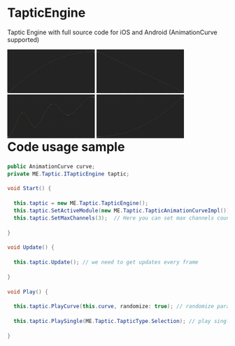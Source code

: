 # TapticEngine
Taptic Engine with full source code for iOS and Android (AnimationCurve supported)

<div style="float:left">
<img src="/GitHubImages/img1.png?raw=true" alt="drawing" width="200" height="100"/>
<img src="/GitHubImages/img2.png?raw=true" alt="drawing" width="200" height="100"/>
<img src="/GitHubImages/img3.png?raw=true" alt="drawing" width="200" height="100"/>
<img src="/GitHubImages/img4.png?raw=true" alt="drawing" width="200" height="100"/>
  </div>

# Code usage sample

```C#
public AnimationCurve curve;
private ME.Taptic.ITapticEngine taptic;

void Start() {
  
  this.taptic = new ME.Taptic.TapticEngine();
  this.taptic.SetActiveModule(new ME.Taptic.TapticAnimationCurveImpl());  // You can implement your own behaviour to solve taptic curves
  this.taptic.SetMaxChannels(3);  // Here you can set max channels count
  
}

void Update() {
  
  this.taptic.Update(); // we need to get updates every frame
  
}

void Play() {
  
  this.taptic.PlayCurve(this.curve, randomize: true); // randomize parameter will play random variant adjusted to amlitude & duration
  
  this.taptic.PlaySingle(ME.Taptic.TapticType.Selection); // play single vibration effect
  
}
```
